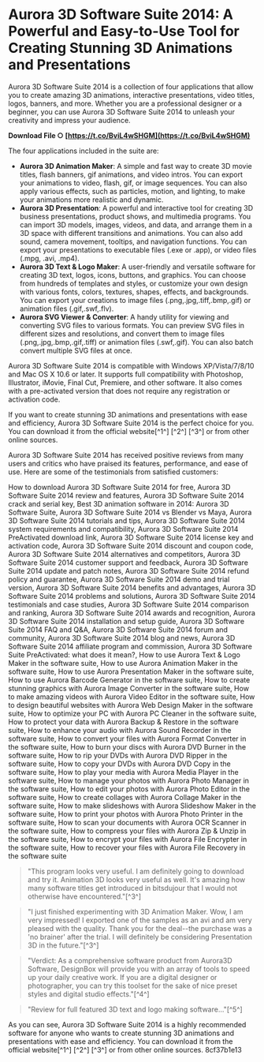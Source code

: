 # Aurora 3D Software Suite 2014: A Powerful and Easy-to-Use Tool for Creating Stunning 3D Animations and Presentations
 
Aurora 3D Software Suite 2014 is a collection of four applications that allow you to create amazing 3D animations, interactive presentations, video titles, logos, banners, and more. Whether you are a professional designer or a beginner, you can use Aurora 3D Software Suite 2014 to unleash your creativity and impress your audience.
 
**Download File ○ [https://t.co/BviL4wSHGM](https://t.co/BviL4wSHGM)**


 
The four applications included in the suite are:
 
- **Aurora 3D Animation Maker**: A simple and fast way to create 3D movie titles, flash banners, gif animations, and video intros. You can export your animations to video, flash, gif, or image sequences. You can also apply various effects, such as particles, motion, and lighting, to make your animations more realistic and dynamic.
- **Aurora 3D Presentation**: A powerful and interactive tool for creating 3D business presentations, product shows, and multimedia programs. You can import 3D models, images, videos, and data, and arrange them in a 3D space with different transitions and animations. You can also add sound, camera movement, tooltips, and navigation functions. You can export your presentations to executable files (.exe or .app), or video files (.mpg, .avi, .mp4).
- **Aurora 3D Text & Logo Maker**: A user-friendly and versatile software for creating 3D text, logos, icons, buttons, and graphics. You can choose from hundreds of templates and styles, or customize your own design with various fonts, colors, textures, shapes, effects, and backgrounds. You can export your creations to image files (.png,.jpg,.tiff,.bmp,.gif) or animation files (.gif,.swf,.flv).
- **Aurora SVG Viewer & Converter**: A handy utility for viewing and converting SVG files to various formats. You can preview SVG files in different sizes and resolutions, and convert them to image files (.png,.jpg,.bmp,.gif,.tiff) or animation files (.swf,.gif). You can also batch convert multiple SVG files at once.

Aurora 3D Software Suite 2014 is compatible with Windows XP/Vista/7/8/10 and Mac OS X 10.6 or later. It supports full compatibility with Photoshop, Illustrator, iMovie, Final Cut, Premiere, and other software. It also comes with a pre-activated version that does not require any registration or activation code.
 
If you want to create stunning 3D animations and presentations with ease and efficiency, Aurora 3D Software Suite 2014 is the perfect choice for you. You can download it from the official website[^1^] [^2^] [^3^] or from other online sources.

Aurora 3D Software Suite 2014 has received positive reviews from many users and critics who have praised its features, performance, and ease of use. Here are some of the testimonials from satisfied customers:
 
How to download Aurora 3D Software Suite 2014 for free,  Aurora 3D Software Suite 2014 review and features,  Aurora 3D Software Suite 2014 crack and serial key,  Best 3D animation software in 2014: Aurora 3D Software Suite,  Aurora 3D Software Suite 2014 vs Blender vs Maya,  Aurora 3D Software Suite 2014 tutorials and tips,  Aurora 3D Software Suite 2014 system requirements and compatibility,  Aurora 3D Software Suite 2014 PreActivated download link,  Aurora 3D Software Suite 2014 license key and activation code,  Aurora 3D Software Suite 2014 discount and coupon code,  Aurora 3D Software Suite 2014 alternatives and competitors,  Aurora 3D Software Suite 2014 customer support and feedback,  Aurora 3D Software Suite 2014 update and patch notes,  Aurora 3D Software Suite 2014 refund policy and guarantee,  Aurora 3D Software Suite 2014 demo and trial version,  Aurora 3D Software Suite 2014 benefits and advantages,  Aurora 3D Software Suite 2014 problems and solutions,  Aurora 3D Software Suite 2014 testimonials and case studies,  Aurora 3D Software Suite 2014 comparison and ranking,  Aurora 3D Software Suite 2014 awards and recognition,  Aurora 3D Software Suite 2014 installation and setup guide,  Aurora 3D Software Suite 2014 FAQ and Q&A,  Aurora 3D Software Suite 2014 forum and community,  Aurora 3D Software Suite 2014 blog and news,  Aurora 3D Software Suite 2014 affiliate program and commission,  Aurora 3D Software Suite PreActivated: what does it mean?,  How to use Aurora Text & Logo Maker in the software suite,  How to use Aurora Animation Maker in the software suite,  How to use Aurora Presentation Maker in the software suite,  How to use Aurora Barcode Generator in the software suite,  How to create stunning graphics with Aurora Image Converter in the software suite,  How to make amazing videos with Aurora Video Editor in the software suite,  How to design beautiful websites with Aurora Web Design Maker in the software suite,  How to optimize your PC with Aurora PC Cleaner in the software suite,  How to protect your data with Aurora Backup & Restore in the software suite,  How to enhance your audio with Aurora Sound Recorder in the software suite,  How to convert your files with Aurora Format Converter in the software suite,  How to burn your discs with Aurora DVD Burner in the software suite,  How to rip your DVDs with Aurora DVD Ripper in the software suite,  How to copy your DVDs with Aurora DVD Copy in the software suite,  How to play your media with Aurora Media Player in the software suite,  How to manage your photos with Aurora Photo Manager in the software suite,  How to edit your photos with Aurora Photo Editor in the software suite,  How to create collages with Aurora Collage Maker in the software suite,  How to make slideshows with Aurora Slideshow Maker in the software suite,  How to print your photos with Aurora Photo Printer in the software suite,  How to scan your documents with Aurora OCR Scanner in the software suite,  How to compress your files with Aurora Zip & Unzip in the software suite,  How to encrypt your files with Aurora File Encrypter in the software suite,  How to recover your files with Aurora File Recovery in the software suite

> "This program looks very useful. I am definitely going to download and try it. Animation 3D looks very useful as well. It's amazing how many software titles get introduced in bitsdujour that I would not otherwise have encountered."[^3^]

> "I just finished experimenting with 3D Animation Maker. Wow, I am very impressed! I exported one of the samples as an avi and am very pleased with the quality. Thank you for the deal--the purchase was a 'no brainer' after the trial. I will definitely be considering Presentation 3D in the future."[^3^]

> "Verdict: As a comprehensive software product from Aurora3D Software, DesignBox will provide you with an array of tools to speed up your daily creative work. If you are a digital designer or photographer, you can try this toolset for the sake of nice preset styles and digital studio effects."[^4^]

> "Review for full featured 3D text and logo making software..."[^5^]

As you can see, Aurora 3D Software Suite 2014 is a highly recommended software for anyone who wants to create stunning 3D animations and presentations with ease and efficiency. You can download it from the official website[^1^] [^2^] [^3^] or from other online sources.
 8cf37b1e13
 
